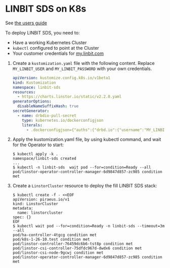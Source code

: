 # LINBIT SDS on K8s

See [the users guide](https://linbit.com/drbd-user-guide/linstor-guide-1_0-en/#s-kubernetes-deploy-linstor-operator-v2)

To deploy LINBIT SDS, you need to: 
* Have a working Kubernetes Cluster
* `kubectl` configured to point at the Cluster
* Your customer credentials for [my.linbit.com](https://my.linbit.com)

1. Create a `kustomization.yaml` file with the following content. Replace `MY_LINBIT_USER` and `MY_LINBIT_PASSWORD` with
   your own credentials.
   ```yaml
   apiVersion: kustomize.config.k8s.io/v1beta1
   kind: Kustomization
   namespace: linbit-sds
   resources:
     - https://charts.linstor.io/static/v2.2.0.yaml
   generatorOptions:
     disableNameSuffixHash: true
   secretGenerator:
     - name: drbdio-pull-secret
       type: kubernetes.io/dockerconfigjson
       literals:
         - .dockerconfigjson={"auths":{"drbd.io":{"username":"MY_LINBIT_USER","password":"MY_LINBIT_PASSWORD"}}}
   ```
2. Apply the kustomization.yaml file, by using kubectl command, and wait for the Operator to start:
   ```
   $ kubectl apply -k .
   namespace/linbit-sds created
   ...
   $ kubectl -n linbit-sds  wait pod --for=condition=Ready --all
   pod/linstor-operator-controller-manager-6d9847d857-zc985 condition met
   ```
3. Create a `LinstorCluster` resource to deploy the fill LINBIT SDS stack:
   ```
   $ kubectl create -f - <<EOF
   apiVersion: piraeus.io/v1
   kind: LinstorCluster
   metadata:
     name: linstorcluster
   spec: {}
   EOF
   $ kubectl wait pod --for=condition=Ready -n linbit-sds --timeout=3m --all
   pod/ha-controller-4tgcg condition met
   pod/k8s-1-26-10.test condition met
   pod/linstor-controller-76459dc6b6-tst8p condition met
   pod/linstor-csi-controller-75dfdc967d-dwdx6 condition met
   pod/linstor-csi-node-9gcwj condition met
   pod/linstor-operator-controller-manager-6d9847d857-zc985 condition met
   ```
